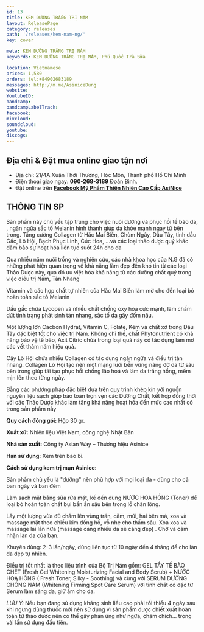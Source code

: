 ```yaml
---
id: 13
title: KEM DƯỠNG TRẮNG TRỊ NÁM
layout: ReleasePage
category: releases
path: '/releases/kem-nam-ng/'
key: cover

meta: KEM DƯỠNG TRẮNG TRỊ NÁM
keywords: KEM DƯỠNG TRẮNG TRỊ NÁM, Phú Quốc Trà Sữa

location: Vietnamese
prices: 1,580
orders: tel:+84902683189
messages: http://m.me/AsiniceDung
website: 
YoutubeID: 
bandcamp: 
bandcampLabelTrack: 
facebook: 
mixcloud: 
soundcloud: 
youtube: 
discogs: 
---
```


## Địa chỉ & Đặt mua online giao tận nơi

- Địa chỉ:  21/4A Xuân Thới Thượng, Hóc Môn, Thành phố Hồ Chí Minh
- Điện thoại giao ngay: **090-268-3189** Đoàn Bình.
- Đặt online trên [**Facebook Mỹ Phẩm Thiên Nhiên Cao Cấp AsiNice**](https://www.facebook.com/AsiniceDung)


## THÔNG TIN SP

Sản phẩm này chủ yếu tập trung cho việc nuôi dưỡng và phục hồi tế bào da, , ngăn ngừa sắc tố Melanin hình thành giúp da khỏe mạnh ngay từ bên trong. 
Tăng cường Collagen từ Hắc Mai Biển, Chùm Ngây, Dâu Tây, tinh dầu Gấc, Lô Hội, Bạch Phục Linh, Cúc Hoa, ...và các loại thảo dược quý khác đảm bảo sự hoạt hóa liên tục suốt 24h cho da

Qua nhiều năm nuôi trồng và nghiên cứu, các nhà khoa học của N.G đã có những phát hiện quan trọng về khả năng làm đẹp đến khó tin từ các loại Thảo Dược này, qua đó ưu việt hóa khả năng từ các dưỡng chất quý trong việc điều trị Nám, Tàn Nhang  

Vitamin và các hợp chất tự nhiên của Hắc Mai Biển làm mờ cho đến loại bỏ hoàn toàn sắc tố Melanin 

Dầu gấc chứa Lycopen và nhiều chất chống oxy hóa cực mạnh, làm chấm dứt tình trạng phát sinh tàn nhang, sắc tố da gây đốm nâu.

Một lượng lớn Cacbon Hydrat, Vitamin C, Folate, Kẽm và chất xơ trong Dâu Tây đặc biệt tốt cho việc trị Nám. Không chỉ thế, chất Phytonutrient có khả năng bảo vệ tế bào, Axit Citric chứa trong loại quả này có tác dụng làm mờ các vết thâm nám hiệu quả.

Cây Lô Hội chứa nhiều Collagen có tác dụng ngăn ngừa và điều trị tàn nhang. Collagen Lô Hội tạo nên một mạng lưới bền vững nâng đỡ da từ sâu bên trong giúp tái tạo phục hồi chống lão hoá và làm da trắng hồng, mềm mịn lên theo từng ngày.

Bằng các phương pháp đặc biệt dựa trên quy trình khép kín với nguồn nguyên liệu sạch giúp bảo toàn trọn vẹn các Dưỡng Chất, kết hợp đồng thời với các Thảo Dược khác làm tăng khả năng hoạt hóa đến mức cao nhất có trong sản phẩm này

**Quy cách đóng gói:** Hộp 30 gr.

**Xuất xứ:** Nhiên liệu Việt Nam, công nghệ Nhật Bản

**Nhà sản xuất:** Công ty Asian Way – Thương hiệu Asinice 

**Hạn sử dụng:** Xem trên bao bì.

**Cách sử dụng kem trị mụn Asinice:**

Sản phẩm chủ yếu là "dưỡng" nên phù hợp với mọi loại da - dùng cho cả ban ngày và ban đêm

Làm sạch mặt bằng sữa rửa mặt, kế đến dùng NƯỚC HOA HỒNG (Toner)  để loại bỏ hoàn toàn chất bụi bẩn ẩn sâu bên trong lỗ chân lông.

Lấy một lượng vừa đủ chấm lên vùng trán, cằm, mũi, hai bên má, xoa và massage mặt theo chiều kim đồng hồ, vỗ nhẹ cho thấm sâu. Xoa xoa và massage lại lần nữa (massage càng nhiều da sẽ càng đẹp) . Chờ và cảm nhận làn da của bạn.

Khuyên dùng: 2-3 lần/ngày, dùng liên tục từ 10 ngày đến 4 tháng để cho làn da đẹp tự nhiên.

Điều trị tốt nhất là theo liệu trình của Bộ Trị Nám gồm:  GEL TẨY TẾ BÀO CHẾT (Fresh Gel Whitening Moisturizing Facial and Body Scrub) + NƯỚC HOA HỒNG ( Fresh Toner, Silky -  Soothing) và cùng với SERUM DƯỠNG CHỐNG NÁM (Whitening Firming Spot Care Serum) với tinh chất cô đặc từ Serum làm sáng da, giữ ẩm cho da. 

*LƯU Ý:* Nếu bạn đang sử dụng kháng sinh liều cao phải tối thiểu 4 ngày sau khi ngưng dùng thuốc mới nên sử dụng vì sản phẩm được chiết xuất hoàn toàn từ thảo dược nên có thể gây phản ứng như ngứa, châm chích... trong vài lần sử dụng đầu tiên.